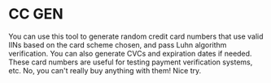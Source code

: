 # CC GEN
You can use this tool to generate random credit card numbers that use valid IINs based on the card scheme chosen, and pass Luhn algorithm verification. You can also generate CVCs and expiration dates if needed. These card numbers are useful for testing payment verification systems, etc. No, you can't really buy anything with them! Nice try.


